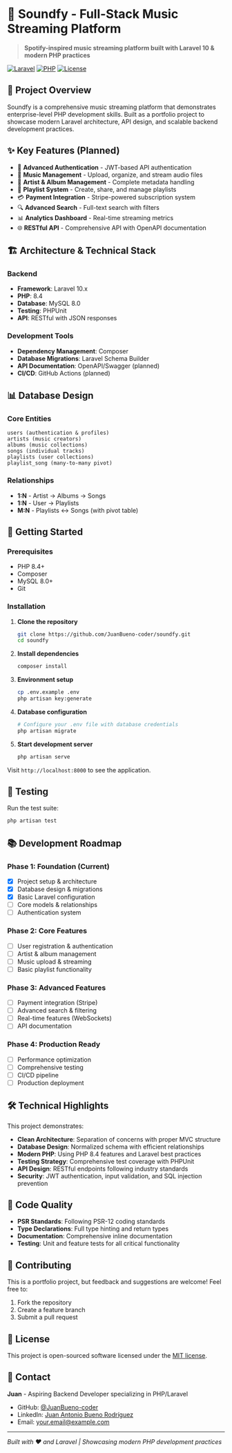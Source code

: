 # 🎵 Soundfy - Full-Stack Music Streaming Platform

> **Spotify-inspired music streaming platform built with Laravel 10 & modern PHP practices**

[![Laravel](https://img.shields.io/badge/Laravel-10.x-red.svg)](https://laravel.com)
[![PHP](https://img.shields.io/badge/PHP-8.4-blue.svg)](https://php.net)
[![License](https://img.shields.io/badge/license-MIT-green.svg)](LICENSE)

## 🎯 Project Overview

Soundfy is a comprehensive music streaming platform that demonstrates enterprise-level PHP development skills. Built as a portfolio project to showcase modern Laravel architecture, API design, and scalable backend development practices.

## ✨ Key Features (Planned)

- 🔐 **Advanced Authentication** - JWT-based API authentication
- 🎵 **Music Management** - Upload, organize, and stream audio files
- 🎨 **Artist & Album Management** - Complete metadata handling
- 📱 **Playlist System** - Create, share, and manage playlists
- 💳 **Payment Integration** - Stripe-powered subscription system
- 🔍 **Advanced Search** - Full-text search with filters
- 📊 **Analytics Dashboard** - Real-time streaming metrics
- 🌐 **RESTful API** - Comprehensive API with OpenAPI documentation

## 🏗️ Architecture & Technical Stack

### Backend
- **Framework**: Laravel 10.x
- **PHP**: 8.4
- **Database**: MySQL 8.0
- **Testing**: PHPUnit
- **API**: RESTful with JSON responses

### Development Tools
- **Dependency Management**: Composer
- **Database Migrations**: Laravel Schema Builder
- **API Documentation**: OpenAPI/Swagger (planned)
- **CI/CD**: GitHub Actions (planned)

## 📊 Database Design

### Core Entities
```
users (authentication & profiles)
artists (music creators)
albums (music collections)
songs (individual tracks)
playlists (user collections)
playlist_song (many-to-many pivot)
```

### Relationships
- **1:N** - Artist → Albums → Songs
- **1:N** - User → Playlists
- **M:N** - Playlists ↔ Songs (with pivot table)

## 🚀 Getting Started

### Prerequisites
- PHP 8.4+
- Composer
- MySQL 8.0+
- Git

### Installation

1. **Clone the repository**
   ```bash
   git clone https://github.com/JuanBueno-coder/soundfy.git
   cd soundfy
   ```

2. **Install dependencies**
   ```bash
   composer install
   ```

3. **Environment setup**
   ```bash
   cp .env.example .env
   php artisan key:generate
   ```

4. **Database configuration**
   ```bash
   # Configure your .env file with database credentials
   php artisan migrate
   ```

5. **Start development server**
   ```bash
   php artisan serve
   ```

Visit `http://localhost:8000` to see the application.

## 🧪 Testing

Run the test suite:
```bash
php artisan test
```

## 📚 Development Roadmap

### Phase 1: Foundation (Current)
- [x] Project setup & architecture
- [x] Database design & migrations
- [x] Basic Laravel configuration
- [ ] Core models & relationships
- [ ] Authentication system

### Phase 2: Core Features
- [ ] User registration & authentication
- [ ] Artist & album management
- [ ] Music upload & streaming
- [ ] Basic playlist functionality

### Phase 3: Advanced Features
- [ ] Payment integration (Stripe)
- [ ] Advanced search & filtering
- [ ] Real-time features (WebSockets)
- [ ] API documentation

### Phase 4: Production Ready
- [ ] Performance optimization
- [ ] Comprehensive testing
- [ ] CI/CD pipeline
- [ ] Production deployment

## 🛠️ Technical Highlights

This project demonstrates:

- **Clean Architecture**: Separation of concerns with proper MVC structure
- **Database Design**: Normalized schema with efficient relationships
- **Modern PHP**: Using PHP 8.4 features and Laravel best practices
- **Testing Strategy**: Comprehensive test coverage with PHPUnit
- **API Design**: RESTful endpoints following industry standards
- **Security**: JWT authentication, input validation, and SQL injection prevention

## 📝 Code Quality

- **PSR Standards**: Following PSR-12 coding standards
- **Type Declarations**: Full type hinting and return types
- **Documentation**: Comprehensive inline documentation
- **Testing**: Unit and feature tests for all critical functionality

## 🤝 Contributing

This is a portfolio project, but feedback and suggestions are welcome! Feel free to:

1. Fork the repository
2. Create a feature branch
3. Submit a pull request

## 📄 License

This project is open-sourced software licensed under the [MIT license](LICENSE).

## 📧 Contact

**Juan** - Aspiring Backend Developer specializing in PHP/Laravel

- GitHub: [@JuanBueno-coder](https://github.com/JuanBueno-coder)
- LinkedIn: [Juan Antonio Bueno Rodríguez](https://www.linkedin.com/in/juan-antonio-bueno-4b823b236/)
- Email: your.email@example.com

---

*Built with ❤️ and Laravel | Showcasing modern PHP development practices*